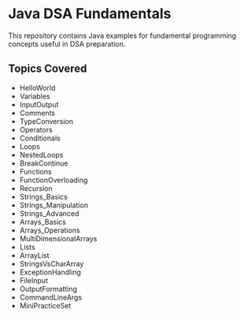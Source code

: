 # Java DSA Fundamentals

This repository contains Java examples for fundamental programming concepts useful in DSA preparation.

## Topics Covered
- HelloWorld
- Variables
- InputOutput
- Comments
- TypeConversion
- Operators
- Conditionals
- Loops
- NestedLoops
- BreakContinue
- Functions
- FunctionOverloading
- Recursion
- Strings_Basics
- Strings_Manipulation
- Strings_Advanced
- Arrays_Basics
- Arrays_Operations
- MultiDimensionalArrays
- Lists
- ArrayList
- StringsVsCharArray
- ExceptionHandling
- FileInput
- OutputFormatting
- CommandLineArgs
- MiniPracticeSet
